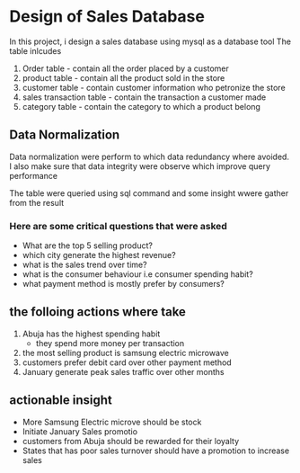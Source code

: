 # Design of Sales Database 
In this project, i design a sales database using mysql as a database tool
The table inlcudes
1. Order table - contain all the order placed by a customer
2. product table - contain all the product sold in the store
3. customer table - contain customer information who petronize the store
4. sales transaction table - contain the transaction a customer made
5. category table - contain the category to which a product belong

## Data Normalization
Data normalization were perform to which data redundancy where avoided.
I also make sure that data integrity were observe which improve query performance

The table were queried using sql command and some insight wwere gather from the result
### Here are some critical questions that were asked
* What are the top 5 selling product?
* which city generate the highest revenue?
* what is the sales trend over time?
* what is the consumer behaviour i.e consumer spending habit?
* what payment method is mostly prefer by consumers?
## the folloing actions where take
1. Abuja has the highest spending habit
   * they spend more money per transaction
2. the most selling product is samsung electric microwave
3. customers prefer debit card over other payment method
4. January generate peak sales traffic over other months
## actionable insight
* More Samsung Electric microve should be stock
* Initiate January Sales promotio
* customers from Abuja should be rewarded for their loyalty
* States that has poor sales turnover should have a promotion to increase sales
